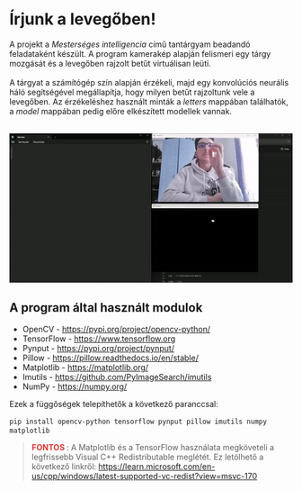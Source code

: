 <h1>Írjunk a levegőben!</h1>
A projekt a <i>Mesterséges intelligencia</i> című tantárgyam beadandó feladataként készült. A program kamerakép alapján felismeri egy tárgy mozgását és a levegőben rajzolt betűt virtuálisan leüti.
<br></br>
A tárgyat a számítógép szín alapján érzékeli, majd egy konvolúciós neurális háló segítségével megállapítja, hogy milyen betűt rajzoltunk vele a levegőben. Az érzékeléshez használt minták a <i>letters</i> mappában találhatók, a <i>model</i> mappában pedig előre elkészített modellek vannak.
<p align="center">
</br>
<img src="test.gif">
</p>

<h2>A program által használt modulok</h2>

- OpenCV - https://pypi.org/project/opencv-python/
- TensorFlow - https://www.tensorflow.org
- Pynput - https://pypi.org/project/pynput/
- Pillow - https://pillow.readthedocs.io/en/stable/
- Matplotlib - https://matplotlib.org/
- Imutils - https://github.com/PyImageSearch/imutils
- NumPy - https://numpy.org/

Ezek a függőségek telepíthetők a következő paranccsal:
```console
pip install opencv-python tensorflow pynput pillow imutils numpy matplotlib
```
><span style="color: rgb(218, 54, 51); font-weight: bold;"> FONTOS </span>: A Matplotlib és a TensorFlow használata megköveteli a legfrissebb Visual C++ Redistributable meglétét. Ez letölhető a következő linkről: https://learn.microsoft.com/en-us/cpp/windows/latest-supported-vc-redist?view=msvc-170
